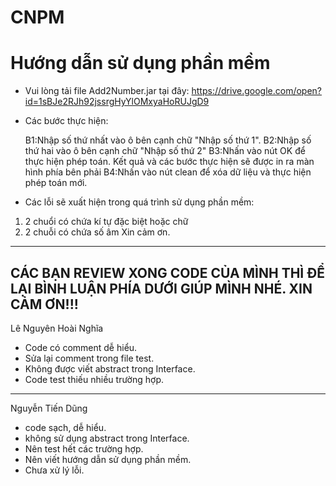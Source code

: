 # CNPM

# Hướng dẫn sử dụng phần mềm
+ Vui lòng tải file Add2Number.jar tại đây: https://drive.google.com/open?id=1sBJe2RJh92jssrgHyYlOMxyaHoRUJgD9
+ Các bước thực hiện:

  B1:Nhập số thứ nhất vào ô bên cạnh chữ "Nhập số thứ 1".
  B2:Nhập số thứ hai vào ô bên cạnh chữ "Nhập số thứ 2"
  B3:Nhấn vào nút OK để thực hiện phép toán. Kết quả và các bước thực hiện sẽ được in ra màn hình phía bên phải
  B4:Nhấn vào nút clean để xóa dữ liệu và thực hiện phép toán mới.
 + Các lỗi sẽ xuất hiện trong quá trình sử dụng phần mềm:
  1. 2 chuổi có chứa kí tự đặc biệt hoặc chữ
  2. 2 chuỗi có chứa số âm
 Xin cảm ơn.
 
 
 ---------------------------------------
 CÁC BẠN REVIEW XONG CODE CỦA MÌNH THÌ ĐỂ LẠI BÌNH LUẬN PHÍA DƯỚI GIÚP MÌNH NHÉ. XIN CẢM ƠN!!!
 ---------------------------------------
 
 Lê Nguyên Hoài Nghĩa
 - Code có comment dễ hiểu.
 - Sửa lại comment trong file test.
 - Không được viết abstract trong Interface.
 - Code test thiếu nhiều trường hợp.
 
---------------------------------------
 Nguyễn Tiến Dũng
 - code sạch, dễ hiểu.
 - không sử dụng abstract trong Interface.
 - Nên test hết các trường hợp.
 - Nên viết hướng dẫn sử dụng phần mềm.
 - Chưa xử lý lỗi.

